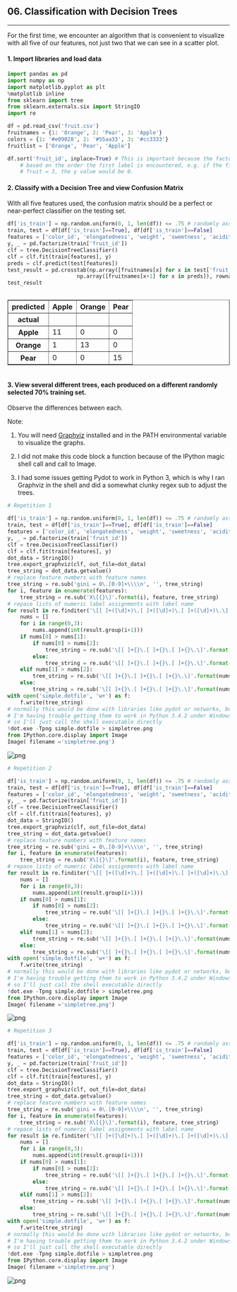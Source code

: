 
## 06. Classification with Decision Trees 

***

For the first time, we encounter an algorithm that is convenient to visualize with all five of our features, not just two that we can see in a scatter plot.

#### 1. Import libraries and load data #


```python
import pandas as pd
import numpy as np
import matplotlib.pyplot as plt
%matplotlib inline
from sklearn import tree
from sklearn.externals.six import StringIO
import re

df = pd.read_csv('fruit.csv')
fruitnames = {1: 'Orange', 2: 'Pear', 3: 'Apple'}
colors = {1: '#e09028', 2: '#55aa33', 3: '#cc3333'}
fruitlist = ['Orange', 'Pear', 'Apple']

df.sort('fruit_id', inplace=True) # This is important because the factorizer assigns numbers
    # based on the order the first label is encountered, e.g. if the first instance had
    # fruit = 3, the y value would be 0.

```

#### 2. Classify with a Decision Tree and view Confusion Matrix #

With all five features used, the confusion matrix should be a perfect or near-perfect classifier on the testing set.


```python
df['is_train'] = np.random.uniform(0, 1, len(df)) <= .75 # randomly assign training and testing set
train, test = df[df['is_train']==True], df[df['is_train']==False]
features = ['color_id', 'elongatedness', 'weight', 'sweetness', 'acidity']
y, _ = pd.factorize(train['fruit_id'])
clf = tree.DecisionTreeClassifier()
clf = clf.fit(train[features], y)
preds = clf.predict(test[features])
test_result = pd.crosstab(np.array([fruitnames[x] for x in test['fruit_id']]), 
                      np.array([fruitnames[x+1] for x in preds]), rownames=['actual'], colnames=['predicted'])
test_result
```




<div style="max-height:1000px;max-width:1500px;overflow:auto;">
<table border="1" class="dataframe">
  <thead>
    <tr style="text-align: right;">
      <th>predicted</th>
      <th>Apple</th>
      <th>Orange</th>
      <th>Pear</th>
    </tr>
    <tr>
      <th>actual</th>
      <th></th>
      <th></th>
      <th></th>
    </tr>
  </thead>
  <tbody>
    <tr>
      <th>Apple</th>
      <td> 11</td>
      <td>  0</td>
      <td>  0</td>
    </tr>
    <tr>
      <th>Orange</th>
      <td>  1</td>
      <td> 13</td>
      <td>  0</td>
    </tr>
    <tr>
      <th>Pear</th>
      <td>  0</td>
      <td>  0</td>
      <td> 15</td>
    </tr>
  </tbody>
</table>
</div>



#### 3. View several different trees, each produced on a different randomly selected 70% training set. #

Observe the differences between each.

Note:

1. You will need [Graphviz](http://www.graphviz.org/Download..php) installed and in the PATH environmental variable to visualize the graphs.

2. I did not make this code block a function because of the IPython magic shell call and call to Image.

3. I had some issues getting Pydot to work in Python 3, which is why I ran Graphviz in the shell and did a somewhat clunky regex sub to adjust the trees.


```python
# Repetition 1

df['is_train'] = np.random.uniform(0, 1, len(df)) <= .75 # randomly assign training and testing set
train, test = df[df['is_train']==True], df[df['is_train']==False]
features = ['color_id', 'elongatedness', 'weight', 'sweetness', 'acidity']
y, _ = pd.factorize(train['fruit_id'])
clf = tree.DecisionTreeClassifier()
clf = clf.fit(train[features], y)
dot_data = StringIO() 
tree.export_graphviz(clf, out_file=dot_data) 
tree_string = dot_data.getvalue()
# replace feature numbers with feature names
tree_string = re.sub('gini = 0\.[0-9]+\\\\n', '', tree_string)
for i, feature in enumerate(features):
    tree_string = re.sub('X\[{}\]'.format(i), feature, tree_string)
# repace lists of numeric label assignments with label name
for result in re.finditer('\[[ ]+([\d]+)\.[ ]+([\d]+)\.[ ]+([\d]+)\.\]', tree_string):
    nums = []
    for i in range(0,3):
        nums.append(int(result.group(i+1)))
    if nums[0] > nums[1]:
        if nums[0] > nums[2]:
            tree_string = re.sub('\[[ ]+{}\.[ ]+{}\.[ ]+{}\.\]'.format(nums[0], nums[1], nums[2]), fruitlist[0], tree_string)
        else:
            tree_string = re.sub('\[[ ]+{}\.[ ]+{}\.[ ]+{}\.\]'.format(nums[0], nums[1], nums[2]), fruitlist[2], tree_string)
    elif nums[1] > nums[2]:
        tree_string = re.sub('\[[ ]+{}\.[ ]+{}\.[ ]+{}\.\]'.format(nums[0], nums[1], nums[2]), fruitlist[1], tree_string)
    else:
        tree_string = re.sub('\[[ ]+{}\.[ ]+{}\.[ ]+{}\.\]'.format(nums[0], nums[1], nums[2]), fruitlist[2], tree_string)
with open('simple.dotfile', 'w+') as f:
    f.write(tree_string)
# normally this would be done with libraries like pydot or networkx, but
# I'm having trouble getting them to work in Python 3.4.2 under Windows,
# so I'll just call the shell executable directly
!dot.exe -Tpng simple.dotfile > simpletree.png
from IPython.core.display import Image
Image( filename ='simpletree.png')
```




![png](output_6_0.png)




```python
# Repetition 2

df['is_train'] = np.random.uniform(0, 1, len(df)) <= .75 # randomly assign training and testing set
train, test = df[df['is_train']==True], df[df['is_train']==False]
features = ['color_id', 'elongatedness', 'weight', 'sweetness', 'acidity']
y, _ = pd.factorize(train['fruit_id'])
clf = tree.DecisionTreeClassifier()
clf = clf.fit(train[features], y)
dot_data = StringIO() 
tree.export_graphviz(clf, out_file=dot_data) 
tree_string = dot_data.getvalue()
# replace feature numbers with feature names
tree_string = re.sub('gini = 0\.[0-9]+\\\\n', '', tree_string)
for i, feature in enumerate(features):
    tree_string = re.sub('X\[{}\]'.format(i), feature, tree_string)
# repace lists of numeric label assignments with label name
for result in re.finditer('\[[ ]+([\d]+)\.[ ]+([\d]+)\.[ ]+([\d]+)\.\]', tree_string):
    nums = []
    for i in range(0,3):
        nums.append(int(result.group(i+1)))
    if nums[0] > nums[1]:
        if nums[0] > nums[2]:
            tree_string = re.sub('\[[ ]+{}\.[ ]+{}\.[ ]+{}\.\]'.format(nums[0], nums[1], nums[2]), fruitlist[0], tree_string)
        else:
            tree_string = re.sub('\[[ ]+{}\.[ ]+{}\.[ ]+{}\.\]'.format(nums[0], nums[1], nums[2]), fruitlist[2], tree_string)
    elif nums[1] > nums[2]:
        tree_string = re.sub('\[[ ]+{}\.[ ]+{}\.[ ]+{}\.\]'.format(nums[0], nums[1], nums[2]), fruitlist[1], tree_string)
    else:
        tree_string = re.sub('\[[ ]+{}\.[ ]+{}\.[ ]+{}\.\]'.format(nums[0], nums[1], nums[2]), fruitlist[2], tree_string)
with open('simple.dotfile', 'w+') as f:
    f.write(tree_string)
# normally this would be done with libraries like pydot or networkx, but
# I'm having trouble getting them to work in Python 3.4.2 under Windows,
# so I'll just call the shell executable directly
!dot.exe -Tpng simple.dotfile > simpletree.png
from IPython.core.display import Image
Image( filename ='simpletree.png')
```




![png](output_7_0.png)




```python
# Repetition 3

df['is_train'] = np.random.uniform(0, 1, len(df)) <= .75 # randomly assign training and testing set
train, test = df[df['is_train']==True], df[df['is_train']==False]
features = ['color_id', 'elongatedness', 'weight', 'sweetness', 'acidity']
y, _ = pd.factorize(train['fruit_id'])
clf = tree.DecisionTreeClassifier()
clf = clf.fit(train[features], y)
dot_data = StringIO() 
tree.export_graphviz(clf, out_file=dot_data) 
tree_string = dot_data.getvalue()
# replace feature numbers with feature names
tree_string = re.sub('gini = 0\.[0-9]+\\\\n', '', tree_string)
for i, feature in enumerate(features):
    tree_string = re.sub('X\[{}\]'.format(i), feature, tree_string)
# repace lists of numeric label assignments with label name
for result in re.finditer('\[[ ]+([\d]+)\.[ ]+([\d]+)\.[ ]+([\d]+)\.\]', tree_string):
    nums = []
    for i in range(0,3):
        nums.append(int(result.group(i+1)))
    if nums[0] > nums[1]:
        if nums[0] > nums[2]:
            tree_string = re.sub('\[[ ]+{}\.[ ]+{}\.[ ]+{}\.\]'.format(nums[0], nums[1], nums[2]), fruitlist[0], tree_string)
        else:
            tree_string = re.sub('\[[ ]+{}\.[ ]+{}\.[ ]+{}\.\]'.format(nums[0], nums[1], nums[2]), fruitlist[2], tree_string)
    elif nums[1] > nums[2]:
        tree_string = re.sub('\[[ ]+{}\.[ ]+{}\.[ ]+{}\.\]'.format(nums[0], nums[1], nums[2]), fruitlist[1], tree_string)
    else:
        tree_string = re.sub('\[[ ]+{}\.[ ]+{}\.[ ]+{}\.\]'.format(nums[0], nums[1], nums[2]), fruitlist[2], tree_string)
with open('simple.dotfile', 'w+') as f:
    f.write(tree_string)
# normally this would be done with libraries like pydot or networkx, but
# I'm having trouble getting them to work in Python 3.4.2 under Windows,
# so I'll just call the shell executable directly
!dot.exe -Tpng simple.dotfile > simpletree.png
from IPython.core.display import Image
Image( filename ='simpletree.png')
```




![png](output_8_0.png)


